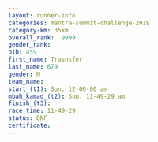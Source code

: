 ```yaml
---
layout: runner-info 
categories: mantra-summit-challenge-2019 
category-km: 35km 
overall_rank:  9999
gender_rank: 
bib: 459
first_name: Trasnsfer
last_name: 679
gender: M
team_name: 
start_(t1): Sun, 12-00-00 am
mbah_kamad_(t2): Sun, 11-49-29 am
finish_(t3): 
race_time: 11-49-29
status: DNF
certificate: 
---
```

